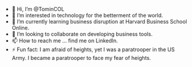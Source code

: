 - 👋 Hi, I’m @TominCOL
- 👀 I’m interested in technology for the betterment of the world. 
- 🌱 I’m currently learning business disruption at Harvard Business School Online. 
- 💞️ I’m looking to collaborate on developing business tools. 
- 📫 How to reach me ... find me on LinkedIn. 
- ⚡ Fun fact: I am afraid of heights, yet I was a paratrooper in the US Army. I became a paratrooper to face my fear of heights. 

<!---
TominCOL/TominCOL is a ✨ special ✨ repository because its `README.md` (this file) appears on your GitHub profile.
You can click the Preview link to take a look at your changes.
--->
